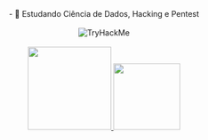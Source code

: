 <div align="center">
  - 🌱 Estudando Ciência de Dados, Hacking e Pentest <br><br> 
  <img src="https://tryhackme-badges.s3.amazonaws.com/iHumberto.png" alt="TryHackMe"><br><br>
</div>

<div align="center">
  <a href="https://github.com/iHumberto">
  <img height="150em" src="https://github-readme-stats.vercel.app/api?username=iHumberto&show_icons=true&theme=graywhite&include_all_commits=true&count_private=true"/>
  <img height="120em" src="https://github-readme-stats.vercel.app/api/top-langs/?username=iHumberto&layout=compact&langs_count=7&theme=graywhite"/>
</div>
